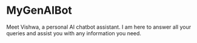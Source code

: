# MyGenAIBot
Meet Vishwa, a personal AI chatbot assistant. I am here to answer all your queries and assist you with any information you need.
